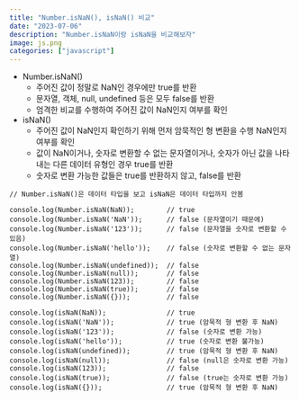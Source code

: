 ```yaml
---
title: "Number.isNaN(), isNaN() 비교"
date: "2023-07-06"
description: "Number.isNaN이랑 isNaN을 비교해보자"
image: js.png
categories: ["javascript"]
---
```


- Number.isNaN()
  - 주어진 값이 정말로 NaN인 경우에만 true를 반환
  - 문자열, 객체, null, undefined 등은 모두 false를 반환
  - 엄격한 비교를 수행하여 주어진 값이 NaN인지 여부를 확인
- isNaN()
  - 주어진 값이 NaN인지 확인하기 위해 먼저 암묵적인 형 변환을 수행 NaN인지 여부를 확인
  - 값이 NaN이거나, 숫자로 변환할 수 없는 문자열이거나, 숫자가 아닌 값을 나타내는 다른 데이터 유형인 경우 true를 반환
  - 숫자로 변환 가능한 값들은 true를 반환하지 않고, false를 반환

```js[class="line-numbers"]
// Number.isNaN()은 데이터 타입을 보고 isNaN은 데이터 타입까지 안봄

console.log(Number.isNaN(NaN));        // true
console.log(Number.isNaN('NaN'));      // false (문자열이기 때문에)
console.log(Number.isNaN('123'));      // false (문자열을 숫자로 변환할 수 있음)
console.log(Number.isNaN('hello'));    // false (숫자로 변환할 수 없는 문자열)
console.log(Number.isNaN(undefined));  // false
console.log(Number.isNaN(null));       // false
console.log(Number.isNaN(123));        // false
console.log(Number.isNaN(true));       // false
console.log(Number.isNaN({}));         // false

console.log(isNaN(NaN));               // true
console.log(isNaN('NaN'));             // true (암묵적 형 변환 후 NaN)
console.log(isNaN('123'));             // false (숫자로 변환 가능)
console.log(isNaN('hello'));           // true (숫자로 변환 불가능)
console.log(isNaN(undefined));         // true (암묵적 형 변환 후 NaN)
console.log(isNaN(null));              // false (null은 숫자로 변환 가능)
console.log(isNaN(123));               // false
console.log(isNaN(true));              // false (true는 숫자로 변환 가능)
console.log(isNaN({}));                // true (암묵적 형 변환 후 NaN)
```
